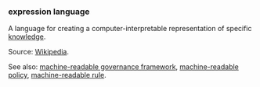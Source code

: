 ### expression language

<p class="c8"><span>A language for creating a computer-interpretable representation of specific </span><span class="c2"><a class="c3" href="#h.k96lktyswxnb">knowledge</a></span><span class="c0">.</span></p><p class="c8"><span>Source: </span><span class="c2"><a class="c3" href="https://www.google.com/url?q=https://en.wikipedia.org/wiki/Expression_language&amp;sa=D&amp;source=editors&amp;ust=1706779842666718&amp;usg=AOvVaw2_ePPfatKQ1FnLa_r0hlKc">Wikipedia</a></span><span>.</span></p><p class="c8"><span>See also: </span><span class="c2"><a class="c3" href="#h.fsrggzqf7bjg">machine-readable governance framework</a></span><span>, </span><span class="c2"><a class="c3" href="#h.4x7tsm56oicm">machine-readable policy</a></span><span>, </span><span class="c2"><a class="c3" href="#h.swtj1fvt2gug">machine-readable rule</a></span><span class="c0">.</span></p>